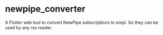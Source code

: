 # newpipe_converter

A Flutter web tool to convert NewPipe subscriptions to ompl. So they can be used by any rss reader.
